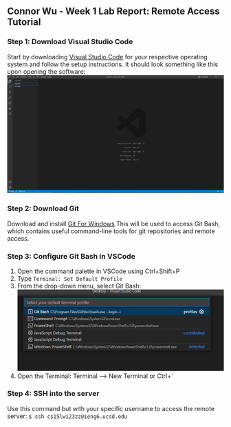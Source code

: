 ## Connor Wu - Week 1 Lab Report: Remote Access Tutorial

### Step 1: Download Visual Studio Code

Start by downloading [Visual Studio Code](https://code.visualstudio.com/) for your respective operating system and follow the setup instructions.
It should look something like this upon opening the software:
![image](assets/report-1/vscode.PNG)

### Step 2: Download Git

Download and install [Git For Windows](https://gitforwindows.org/)
This will be used to access Git Bash, which contains useful command-line tools for git repositories and remote access.

### Step 3: Configure Git Bash in VSCode

1. Open the command palette in VSCode using Ctrl+Shift+P
2. Type `Terminal: Set Default Profile`
3. From the drop-down menu, select Git Bash:
   ![image](assets/report-1/commandpalette.png)
4. Open the Terminal: Terminal --> New Terminal or Ctrl+`

### Step 4: SSH into the server

Use this command but with your specific username to access the remote server:
`$ ssh cs15lwi23zz@ieng6.ucsd.edu`
